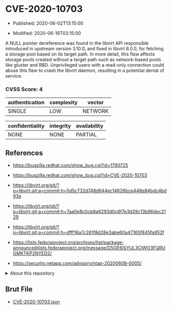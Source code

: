 # CVE-2020-10703

- Published: 2020-06-02T13:15:00

- Modified: 2020-06-16T03:15:00

A NULL pointer dereference was found in the libvirt API responsible introduced in upstream version 3.10.0, and fixed in libvirt 6.0.0, for fetching a storage pool based on its target path. In more detail, this flaw affects storage pools created without a target path such as network-based pools like gluster and RBD. Unprivileged users with a read-only connection could abuse this flaw to crash the libvirt daemon, resulting in a potential denial of service.

### CVSS Score: **4**

| authentication | complexity | vector |
| --- | --- | --- |
| SINGLE | LOW | NETWORK |

| confidentiality | integrity | availability |
| --- | --- | --- |
| NONE | NONE | PARTIAL |

## References

* https://bugzilla.redhat.com/show_bug.cgi?id=1790725

* https://bugzilla.redhat.com/show_bug.cgi?id=CVE-2020-10703

* https://libvirt.org/git/?p=libvirt.git;a=commit;h=5d5c732d748d644ec14626bce448e84bdc4bd93e

* https://libvirt.org/git/?p=libvirt.git;a=commit;h=7aa0e8c0cb8a6293d0c6f7e3d29c13b96dec2129

* https://libvirt.org/git/?p=libvirt.git;a=commit;h=dfff16a7c261f8d28e3abe60a47165f845fa952f

* https://lists.fedoraproject.org/archives/list/package-announce@lists.fedoraproject.org/message/D5GE6ISYUL3CIWO3FQRUGMKTKP2NYED2/

* https://security.netapp.com/advisory/ntap-20200608-0005/

<details>
<summary>About this repository</summary> 

  This repository is part of the project [Live Hack CVE](https://github.com/Live-Hack-CVE). Main website can be found [www.live-hack.org](https://www.live-hack.org) 
  
  Made by [Sn0wAlice](https://github.com/Sn0wAlice) for the people that care about security and need to have a feed of the latest CVEs. Hope you enjoy it, don't forget to star the repo and follow me on [Twitter](https://twitter.com/Sn0wAlice) and [Github](https://github.com/Sn0wAlice). And that is my [personnal website](https://www.alice-snow.me/)

  - [Home Page](https://github.com/Live-Hack-CVE)
  - [Framework](https://github.com/Live-Hack-CVE/cve-framework)
  - [CVE database](https://github.com/Live-Hack-CVE/full_database)
  - [Changelog](https://github.com/Live-Hack-CVE/Changelog)
</details>

## Brut File

* [CVE-2020-10703.json](https://raw.githubusercontent.com/Live-Hack-CVE/full_database/main/cves/2020/CVE-2020-10703.json)

